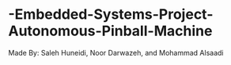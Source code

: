 # -Embedded-Systems-Project-Autonomous-Pinball-Machine
Made By: Saleh Huneidi, Noor Darwazeh, and Mohammad Alsaadi
